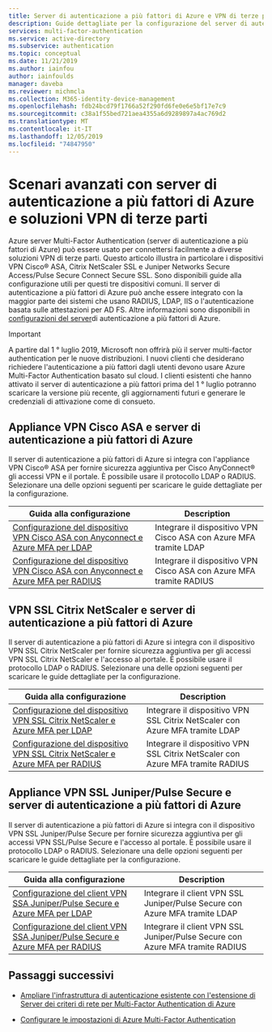 ```yaml
---
title: Server di autenticazione a più fattori di Azure e VPN di terze parti-Azure Active Directory
description: Guide dettagliate per la configurazione del server di autenticazione a più fattori di Azure per l'integrazione con Cisco, Citrix e Juniper.
services: multi-factor-authentication
ms.service: active-directory
ms.subservice: authentication
ms.topic: conceptual
ms.date: 11/21/2019
ms.author: iainfou
author: iainfoulds
manager: daveba
ms.reviewer: michmcla
ms.collection: M365-identity-device-management
ms.openlocfilehash: fdb24bcd79f1766a52f290fd6fe0e6e5bf17e7c9
ms.sourcegitcommit: c38a1f55bed721aea4355a6d9289897a4ac769d2
ms.translationtype: MT
ms.contentlocale: it-IT
ms.lasthandoff: 12/05/2019
ms.locfileid: "74847950"
---
```

# <a name="advanced-scenarios-with-azure-mfa-server-and-third-party-vpn-solutions"></a>Scenari avanzati con server di autenticazione a più fattori di Azure e soluzioni VPN di terze parti

Azure server Multi-Factor Authentication (server di autenticazione a più fattori di Azure) può essere usato per connettersi facilmente a diverse soluzioni VPN di terze parti. Questo articolo illustra in particolare i dispositivi VPN Cisco® ASA, Citrix NetScaler SSL e Juniper Networks Secure Access/Pulse Secure Connect Secure SSL. Sono disponibili guide alla configurazione utili per questi tre dispositivi comuni. Il server di autenticazione a più fattori di Azure può anche essere integrato con la maggior parte dei sistemi che usano RADIUS, LDAP, IIS o l'autenticazione basata sulle attestazioni per AD FS. Altre informazioni sono disponibili in [configurazioni del server](howto-mfaserver-deploy.md#next-steps)di autenticazione a più fattori di Azure.

> [!IMPORTANT]
> A partire dal 1 ° luglio 2019, Microsoft non offrirà più il server multi-factor authentication per le nuove distribuzioni. I nuovi clienti che desiderano richiedere l'autenticazione a più fattori dagli utenti devono usare Azure Multi-Factor Authentication basato sul cloud. I clienti esistenti che hanno attivato il server di autenticazione a più fattori prima del 1 ° luglio potranno scaricare la versione più recente, gli aggiornamenti futuri e generare le credenziali di attivazione come di consueto.

## <a name="cisco-asa-vpn-appliance-and-azure-mfa-server"></a>Appliance VPN Cisco ASA e server di autenticazione a più fattori di Azure
Il server di autenticazione a più fattori di Azure si integra con l'appliance VPN Cisco® ASA per fornire sicurezza aggiuntiva per Cisco AnyConnect® gli accessi VPN e il portale.  È possibile usare il protocollo LDAP o RADIUS.  Selezionare una delle opzioni seguenti per scaricare le guide dettagliate per la configurazione.

| Guida alla configurazione | Description |
| --- | --- |
| [Configurazione del dispositivo VPN Cisco ASA con Anyconnect e Azure MFA per LDAP](https://download.microsoft.com/download/A/2/0/A201567C-C3DE-4227-AF89-4567A470899E/Cisco_ASA_Azure_MFA_LDAP.docx) | Integrare il dispositivo VPN Cisco ASA con Azure MFA tramite LDAP |
| [Configurazione del dispositivo VPN Cisco ASA con Anyconnect e Azure MFA per RADIUS](https://download.microsoft.com/download/4/5/7/4579C1CF-35B0-4FBE-8A1A-B49CB2CC0382/Cisco_ASA_Azure_MFA_RADIUS.docx) | Integrare il dispositivo VPN Cisco ASA con Azure MFA tramite RADIUS |

## <a name="citrix-netscaler-ssl-vpn-and-azure-mfa-server"></a>VPN SSL Citrix NetScaler e server di autenticazione a più fattori di Azure
Il server di autenticazione a più fattori di Azure si integra con il dispositivo VPN SSL Citrix NetScaler per fornire sicurezza aggiuntiva per gli accessi VPN SSL Citrix NetScaler e l'accesso al portale.  È possibile usare il protocollo LDAP o RADIUS.  Selezionare una delle opzioni seguenti per scaricare le guide dettagliate per la configurazione.

| Guida alla configurazione | Description |
| --- | --- |
| [Configurazione del dispositivo VPN SSL Citrix NetScaler e Azure MFA per LDAP](https://download.microsoft.com/download/2/4/E/24E1E722-72DF-471F-A88A-D1338DB1AF83/Citrix_NS_Azure_MFA_LDAP.docx) | Integrare il dispositivo VPN SSL Citrix NetScaler con Azure MFA tramite LDAP |
| [Configurazione del dispositivo VPN SSL Citrix NetScaler e Azure MFA per RADIUS](https://download.microsoft.com/download/1/A/4/1A482764-4A63-45C2-A5EC-2B673ACCDD12/Citrix_NS_Azure_MFA_RADIUS.docx) | Integrare il dispositivo VPN SSL Citrix NetScaler con Azure MFA tramite RADIUS |

## <a name="juniperpulse-secure-ssl-vpn-appliance-and-azure-mfa-server"></a>Appliance VPN SSL Juniper/Pulse Secure e server di autenticazione a più fattori di Azure
Il server di autenticazione a più fattori di Azure si integra con il dispositivo VPN SSL Juniper/Pulse Secure per fornire sicurezza aggiuntiva per gli accessi VPN SSL/Pulse Secure e l'accesso al portale.  È possibile usare il protocollo LDAP o RADIUS.  Selezionare una delle opzioni seguenti per scaricare le guide dettagliate per la configurazione.

| Guida alla configurazione | Description |
| --- | --- |
| [Configurazione del client VPN SSA Juniper/Pulse Secure e Azure MFA per LDAP](https://download.microsoft.com/download/6/5/8/6587B418-75B1-4FCB-84D4-984BC479309E/JuniperPulse_Azure_MFA_LDAP.docx) | Integrare il client VPN SSL Juniper/Pulse Secure con Azure MFA tramite LDAP |
| [Configurazione del client VPN SSA Juniper/Pulse Secure e Azure MFA per RADIUS](https://download.microsoft.com/download/7/9/A/79AB3DAD-4799-4379-B1DA-B95ABDF231DC/JuniperPulse_Azure_MFA_RADIUS.docx) | Integrare il client VPN SSL Juniper/Pulse Secure con Azure MFA tramite RADIUS |

## <a name="next-steps"></a>Passaggi successivi

- [Ampliare l'infrastruttura di autenticazione esistente con l'estensione di Server dei criteri di rete per Multi-Factor Authentication di Azure](howto-mfa-nps-extension.md)

- [Configurare le impostazioni di Azure Multi-Factor Authentication](howto-mfa-mfasettings.md)
